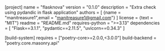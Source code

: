[project]
name = "flasknova"
version = "0.1.0"
description = "Extra check using pydandic in flask application"
authors = [
    {name = "manitreasure1",email = "manitreasure1@gmail.com"}
]
license = {text = "MIT"}
readme = "README.md"
requires-python = ">=3.13"
dependencies = [
    "Flask==3.1.1",
    "pydantic==2.11.5",
    "uvicorn==0.34.3"
]


[build-system]
requires = ["poetry-core>=2.0.0,<3.0.0"]
build-backend = "poetry.core.masonry.api"
